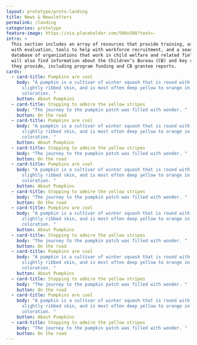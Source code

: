 ```yaml
---
layout: prototype/proto-landing
title: News & Newsletters
permalink: /landing
categories: prototype
feature-image: https://via.placeholder.com/500x500?text=-
intro: >
  This section includes an array of resources that provide training, assistance
  with evaluation, tools to help with workforce recruitment, and a searchable
  database of organizations that work in child welfare and related fields. You
  will also find information about the Children’s Bureau (CB) and key resources
  they provide, including program funding and CB grantee reports.
cards:
  - card-title: Pumpkins are cool
    body: "A pumpkin is a cultivar of winter squash that is round with smooth,
      slightly ribbed skin, and is most often deep yellow to orange in
      coloration. "
    button: About Pumpkins
  - card-title: Stopping to admire the yellow stripes
    body: "The journey to the pumpkin patch was filled with wonder. "
    button: On the road
  - card-title: Pumpkins are cool
    body: "A pumpkin is a cultivar of winter squash that is round with smooth,
      slightly ribbed skin, and is most often deep yellow to orange in
      coloration. "
    button: About Pumpkins
  - card-title: Stopping to admire the yellow stripes
    body: "The journey to the pumpkin patch was filled with wonder. "
    button: On the road
  - card-title: Pumpkins are cool
    body: "A pumpkin is a cultivar of winter squash that is round with smooth,
      slightly ribbed skin, and is most often deep yellow to orange in
      coloration. "
    button: About Pumpkins
  - card-title: Stopping to admire the yellow stripes
    body: "The journey to the pumpkin patch was filled with wonder. "
    button: On the road
  - card-title: Pumpkins are cool
    body: "A pumpkin is a cultivar of winter squash that is round with smooth,
      slightly ribbed skin, and is most often deep yellow to orange in
      coloration. "
    button: About Pumpkins
  - card-title: Stopping to admire the yellow stripes
    body: "The journey to the pumpkin patch was filled with wonder. "
    button: On the road
  - card-title: Pumpkins are cool
    body: "A pumpkin is a cultivar of winter squash that is round with smooth,
      slightly ribbed skin, and is most often deep yellow to orange in
      coloration. "
    button: About Pumpkins
  - card-title: Stopping to admire the yellow stripes
    body: "The journey to the pumpkin patch was filled with wonder. "
    button: On the road
  - card-title: Pumpkins are cool
    body: "A pumpkin is a cultivar of winter squash that is round with smooth,
      slightly ribbed skin, and is most often deep yellow to orange in
      coloration. "
    button: About Pumpkins
  - card-title: Stopping to admire the yellow stripes
    body: "The journey to the pumpkin patch was filled with wonder. "
    button: On the road    
---
```

